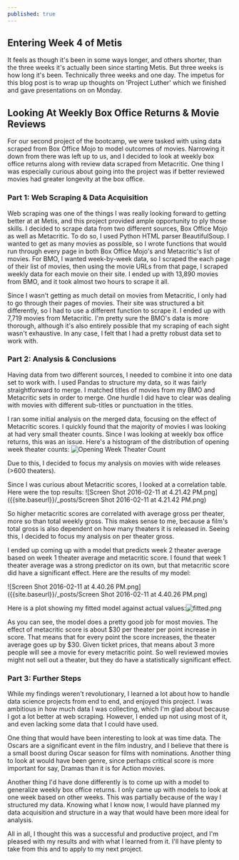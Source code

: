 ```yaml
---
published: true
---
```


## Entering Week 4 of Metis
It feels as though it's been in some ways longer, and others shorter, than the three weeks it's actually been since starting Metis. But three weeks is how long it's been. Technically three weeks and one day. The impetus for this blog post is to wrap up thoughts on 'Project Luther' which we finished and gave presentations on on Monday.

## Looking At Weekly Box Office Returns & Movie Reviews
For our second project of the bootcamp, we were tasked with using data scraped from Box Office Mojo to model outcomes of movies. Narrowing it down from there was left up to us, and I decided to look at weekly box office returns along with review data scraped from Metacritic. One thing I was especially curious about going into the project was if better reviewed movies had greater longevity at the box office.

### Part 1: Web Scraping & Data Acquisition
Web scraping was one of the things I was really looking forward to getting better at at Metis, and this project provided ample opportunity to ply those skills. I decided to scrape data from two different sources, Box Office Mojo as well as Metacritic. To do so, I used Python HTML parser BeautifulSoup. I wanted to get as many movies as possible, so I wrote functions that would run through every page in both Box Office Mojo's and Metacritic's list of movies. For BMO, I wanted week-by-week data, so I scraped the each page of their list of movies, then using the movie URLs from that page, I scraped weekly data for each movie on their site. I ended up with 13,890 movies from BMO, and it took almost two hours to scrape it all.

Since I wasn't getting as much detail on movies from Metacritic, I only had to go through their pages of movies. Their site was structured a bit differently, so I had to use a different function to scrape it. I ended up with 7,719 movies from Metacritic. I'm pretty sure the BMO's data is more thorough, although it's also entirely possible that my scraping of each sight wasn't exhaustive. In any case, I felt that I had a pretty robust data set to work with.

### Part 2: Analysis & Conclusions
Having data from two different sources, I needed to combine it into one data set to work with. I used Pandas to structure my data, so it was fairly straightforward to merge. I matched titles of movies from my BMO and Metacritic sets in order to merge. One hurdle I did have to clear was dealing with movies with different sub-titles or punctuation in the titles.

I ran some initial analysis on the merged data, focusing on the effect of Metacritic scores. I quickly found that the majority of movies I was looking at had very small theater counts. Since I was looking at weekly box office returns, this was an issue. Here's a histogram of the distribution of opening week theater counts:
![Opening Week Theater Count]({{site.baseurl}}/_posts/opening_week_thtrs.png)

Due to this, I decided to focus my analysis on movies with wide releases (>600 theaters).

Since I was curious about Metacritic scores, I looked at a correlation table. Here were the top results:
![Screen Shot 2016-02-11 at 4.21.42 PM.png]({{site.baseurl}}/_posts/Screen Shot 2016-02-11 at 4.21.42 PM.png)

So higher metacritic scores are correlated with average gross per theater, more so than total weekly gross. This makes sense to me, because a film's total gross is also dependent on how many theaters it is released in. Seeing this, I decided to focus my analysis on per theater gross.

I ended up coming up with a model that predicts week 2 theater average based on week 1 theater average and metacritic score. I found that week 1 theater average was a strong predictor on its own, but that metacritic score did have a significant effect. Here are the results of my model:

![Screen Shot 2016-02-11 at 4.40.26 PM.png]({{site.baseurl}}/_posts/Screen Shot 2016-02-11 at 4.40.26 PM.png)

Here is a plot showing my fitted model against actual values:![fitted.png]({{site.baseurl}}/_posts/fitted.png)

As you can see, the model does a pretty good job for most movies. The effect of metacritic score is about $30 per theater per point increase in score. That means that for every point the score increases, the theater average goes up by $30. Given ticket prices, that means about 3 more people will see a movie for every metacritic point. So well reviewed movies might not sell out a theater, but they do have a statistically significant effect.

### Part 3: Further Steps

While my findings weren't revolutionary, I learned a lot about how to handle data science projects from end to end, and enjoyed this project. I was ambitious in how much data I was collecting, which I'm glad about because I got a lot better at web scraping. However, I ended up not using most of it, and even lacking some data that I could have used.

One thing that would have been interesting to look at was time data. The Oscars are a significant event in the film industry, and I believe that there is a small boost during Oscar season for films with nominations. Another thing to look at would have been genre, since perhaps critical score is more important for say, Dramas than it is for Action movies. 

Another thing I'd have done differently is to come up with a model to generalize weekly box office returns. I only came up with models to look at one week based on other weeks. This was partially because of the way I structured my data. Knowing what I know now, I would have planned my data acquisition and structure in a way that would have been more ideal for analysis. 

All in all, I thought this was a successful and productive project, and I'm pleased with my results and with what I learned from it. I'll have plenty to take from this and to apply to my next project.

